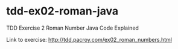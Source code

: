 # tdd-ex02-roman-java
TDD Exercise 2 Roman Number Java Code Explained

Link to exercise: http://tdd.pacroy.com/ex02_roman_numbers.html
